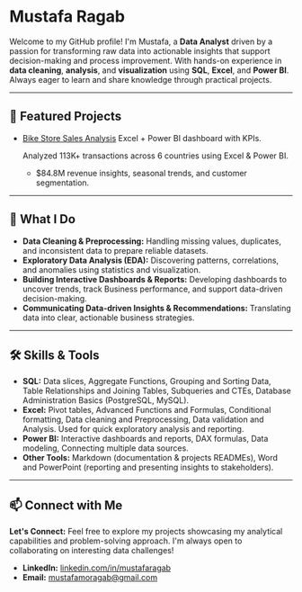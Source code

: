 # Mustafa Ragab
Welcome to my GitHub profile! I'm Mustafa, a **Data Analyst** driven by a passion for transforming raw data into actionable insights that support decision-making and process improvement. With hands-on experience in **data cleaning**, **analysis**, and **visualization** using **SQL**, **Excel**, and **Power BI**. Always eager to learn and share knowledge through practical projects.

---
  
## 📂 Featured Projects  
- [Bike Store Sales Analysis](https://github.com/your-username/bike-sales-analysis) Excel + Power BI dashboard with KPIs.

  Analyzed 113K+ transactions across 6 countries using Excel & Power BI.  
  - $84.8M revenue insights, seasonal trends, and customer segmentation. 

---

## 📌 What I Do  
- **Data Cleaning & Preprocessing:** Handling missing values, duplicates, and inconsistent data to prepare reliable datasets.  
- **Exploratory Data Analysis (EDA):** Discovering patterns, correlations, and anomalies using statistics and visualization.  
- **Building Interactive Dashboards & Reports:** Developing dashboards to uncover trends, track Business performance, and support data-driven decision-making.
- **Communicating Data-driven Insights & Recommendations:** Translating data into clear, actionable business strategies.

---

## 🛠️ Skills & Tools
- **SQL:** Data slices, Aggregate Functions, Grouping and Sorting Data, Table Relationships and Joining Tables, Subqueries and CTEs, Database Administration Basics (PostgreSQL, MySQL).
- **Excel:** Pivot tables, Advanced Functions and Formulas, Conditional formatting, Data cleaning and Preprocessing, Data validation and Analysis. Used for quick exploratory analysis and reporting. 
- **Power BI:** Interactive dashboards and reports, DAX formulas, Data modeling, Connecting multiple data sources.
- **Other Tools:** Markdown (documentation & projects READMEs), Word and PowerPoint (reporting and presenting insights to stakeholders).

---

## 📫 Connect with Me
**Let's Connect:** Feel free to explore my projects showcasing my analytical capabilities and problem-solving approach. I'm always open to collaborating on interesting data challenges!

- **LinkedIn:** [linkedin.com/in/mustafaragab](https://www.linkedin.com/in/mustafaragab/)  
- **Email:** mustafamoragab@gmail.com 
